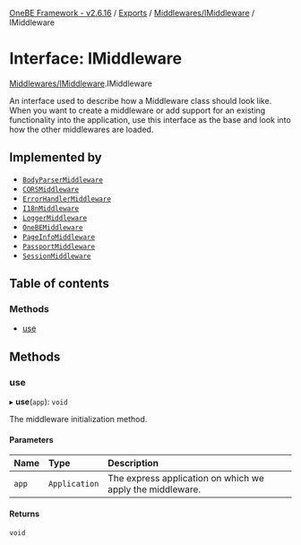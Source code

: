 [OneBE Framework - v2.6.16](../README.md) / [Exports](../modules.md) / [Middlewares/IMiddleware](../modules/Middlewares_IMiddleware.md) / IMiddleware

# Interface: IMiddleware

[Middlewares/IMiddleware](../modules/Middlewares_IMiddleware.md).IMiddleware

An interface used to describe how a Middleware class should look like. When you
want to create a middleware or add support for an existing functionality into the
application, use this interface as the base and look into how the other middlewares
are loaded.

## Implemented by

- [`BodyParserMiddleware`](../classes/Middlewares_BodyParserMiddleware.BodyParserMiddleware.md)
- [`CORSMiddleware`](../classes/Middlewares_CORSMiddleware.CORSMiddleware.md)
- [`ErrorHandlerMiddleware`](../classes/Middlewares_ErrorHandlerMiddleware.ErrorHandlerMiddleware.md)
- [`I18nMiddleware`](../classes/Middlewares_I18NMiddleware.I18nMiddleware.md)
- [`LoggerMiddleware`](../classes/Middlewares_LoggerMiddleware.LoggerMiddleware.md)
- [`OneBEMiddleware`](../classes/Middlewares_OneBEMiddleware.OneBEMiddleware.md)
- [`PageInfoMiddleware`](../classes/Middlewares_PageInfoMiddleware.PageInfoMiddleware.md)
- [`PassportMiddleware`](../classes/Middlewares_PassportMiddleware.PassportMiddleware.md)
- [`SessionMiddleware`](../classes/Middlewares_SessionMiddleware.SessionMiddleware.md)

## Table of contents

### Methods

- [use](Middlewares_IMiddleware.IMiddleware.md#use)

## Methods

### use

▸ **use**(`app`): `void`

The middleware initialization method.

#### Parameters

| Name | Type | Description |
| :------ | :------ | :------ |
| `app` | `Application` | The express application on which we apply the middleware. |

#### Returns

`void`
